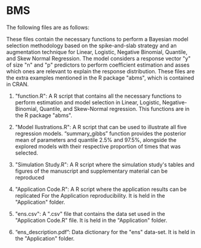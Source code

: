 # BMS
The following files are as follows:

These files contain the necessary functions to perform a Bayesian model selection methodology based on the spike-and-slab strategy and an augmentation technique for Linear, Logistic, Negative Binomial, Quantile, and Skew Normal Regression. The model considers a response vector "y" of size "n" and "p" predictors to perform coefficient estimation and asses which ones are relevant to explain the response distribution. These files are the extra examples mentioned in the R package "abms", which is contained in CRAN.

1. "function.R": A R script that contains all the necessary functions to perform estimation and model selection in Linear, Logistic, Negative-Binomial, Quantile, and Skew-Normal regression. This functions are in the R package "abms".

2. "Model Ilustrations.R": A R script that can be used to illustrate all five regression models. “summary_gibbs” function provides the posterior mean of parameters and quantile 2.5% and 97.5%, alongside the explored models with their respective proportion of times that was selected.

3. "Simulation Study.R": A R script where the simulation study's tables and figures of the manuscript and supplementary material can be reproduced

4. "Application Code.R": A R script where the application results can be replicated For the Application reproducibility. It is held in the "Application" folder.

5. "ens.csv": A ".csv" file that contains the data set used in the "Application Code.R" file. It is held in the "Application" folder.

6. “ens_description.pdf”: Data dictionary for the "ens" data-set. It is held in the "Application" folder.
